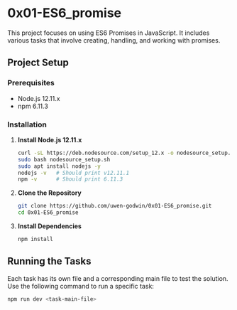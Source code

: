 # 0x01-ES6_promise

This project focuses on using ES6 Promises in JavaScript. It includes various tasks that involve creating, handling, and working with promises.

## Project Setup

### Prerequisites

- Node.js 12.11.x
- npm 6.11.3

### Installation

1. **Install Node.js 12.11.x**
    ```bash
    curl -sL https://deb.nodesource.com/setup_12.x -o nodesource_setup.sh
    sudo bash nodesource_setup.sh
    sudo apt install nodejs -y
    nodejs -v   # Should print v12.11.1
    npm -v      # Should print 6.11.3
    ```

2. **Clone the Repository**
    ```bash
    git clone https://github.com/uwen-godwin/0x01-ES6_promise.git
    cd 0x01-ES6_promise
    ```

3. **Install Dependencies**
    ```bash
    npm install
    ```


## Running the Tasks

Each task has its own file and a corresponding main file to test the solution. Use the following command to run a specific task:

```bash
npm run dev <task-main-file>



